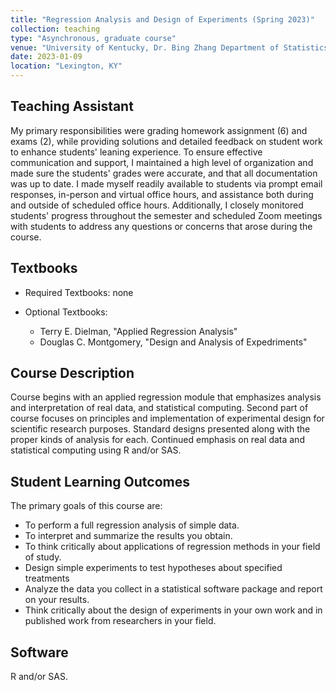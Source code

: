 ```yaml
---
title: "Regression Analysis and Design of Experiments (Spring 2023)"
collection: teaching
type: "Asynchronous, graduate course"
venue: "University of Kentucky, Dr. Bing Zhang Department of Statistics"
date: 2023-01-09
location: "Lexington, KY"
---
```


## Teaching Assistant
My primary responsibilities were grading homework assignment (6) and exams (2), while providing solutions and detailed feedback on student work to enhance students' leaning experience. To ensure effective communication and support, I maintained a high level of organization and made sure the students' grades were accurate, and that all documentation was up to date. I made myself readily available to students via prompt email responses, in-person and virtual office hours, and assistance both during and outside of scheduled office hours. Additionally, I closely monitored students' progress throughout the semester and scheduled Zoom meetings with students to address any questions or concerns that arose during the course.

## Textbooks
* Required Textbooks: none
* Optional Textbooks:

     + Terry E. Dielman, "Applied Regression Analysis"
     + Douglas C. Montgomery, "Design and Analysis of Expedriments"

## Course Description
Course begins with an applied regression module that emphasizes analysis and interpretation of real data, and statistical computing. Second part of course focuses on principles and implementation of experimental design for scientific research purposes. Standard designs presented along with the proper kinds of analysis for each. Continued emphasis on real data and statistical computing using R and/or SAS.

## Student Learning Outcomes
The primary goals of this course are:

* To perform a full regression analysis of simple data.
* To interpret and summarize the results you obtain.
* To think critically about applications of regression methods in your field of study.
* Design simple experiments to test hypotheses about specified treatments
* Analyze the data you collect in a statistical software package and report on your results.
* Think critically about the design of experiments in your own work and in published work from researchers in your field. 

## Software
R and/or SAS.
